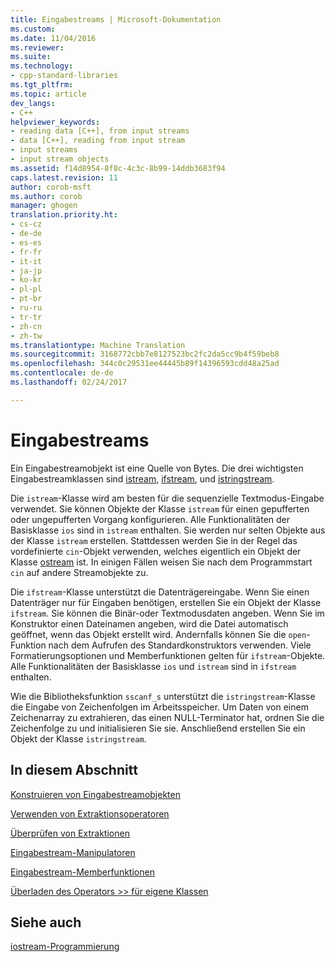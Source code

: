 ```yaml
---
title: Eingabestreams | Microsoft-Dokumentation
ms.custom: 
ms.date: 11/04/2016
ms.reviewer: 
ms.suite: 
ms.technology:
- cpp-standard-libraries
ms.tgt_pltfrm: 
ms.topic: article
dev_langs:
- C++
helpviewer_keywords:
- reading data [C++], from input streams
- data [C++], reading from input stream
- input streams
- input stream objects
ms.assetid: f14d8954-8f8c-4c3c-8b99-14ddb3683f94
caps.latest.revision: 11
author: corob-msft
ms.author: corob
manager: ghogen
translation.priority.ht:
- cs-cz
- de-de
- es-es
- fr-fr
- it-it
- ja-jp
- ko-kr
- pl-pl
- pt-br
- ru-ru
- tr-tr
- zh-cn
- zh-tw
ms.translationtype: Machine Translation
ms.sourcegitcommit: 3168772cbb7e8127523bc2fc2da5cc9b4f59beb8
ms.openlocfilehash: 344c0c29531ee44445b89f14396593cdd48a25ad
ms.contentlocale: de-de
ms.lasthandoff: 02/24/2017

---
```

# <a name="input-streams"></a>Eingabestreams
Ein Eingabestreamobjekt ist eine Quelle von Bytes. Die drei wichtigsten Eingabestreamklassen sind [istream](../standard-library/basic-istream-class.md), [ifstream](../standard-library/basic-ifstream-class.md), und [istringstream](../standard-library/basic-istringstream-class.md).  
  
 Die `istream`-Klasse wird am besten für die sequenzielle Textmodus-Eingabe verwendet. Sie können Objekte der Klasse `istream` für einen gepufferten oder ungepufferten Vorgang konfigurieren. Alle Funktionalitäten der Basisklasse `ios` sind in `istream` enthalten. Sie werden nur selten Objekte aus der Klasse `istream` erstellen. Stattdessen werden Sie in der Regel das vordefinierte `cin`-Objekt verwenden, welches eigentlich ein Objekt der Klasse [ostream](../standard-library/basic-ostream-class.md) ist. In einigen Fällen weisen Sie nach dem Programmstart `cin` auf andere Streamobjekte zu.  
  
 Die `ifstream`-Klasse unterstützt die Datenträgereingabe. Wenn Sie einen Datenträger nur für Eingaben benötigen, erstellen Sie ein Objekt der Klasse `ifstream`. Sie können die Binär-oder Textmodusdaten angeben. Wenn Sie im Konstruktor einen Dateinamen angeben, wird die Datei automatisch geöffnet, wenn das Objekt erstellt wird. Andernfalls können Sie die `open`-Funktion nach dem Aufrufen des Standardkonstruktors verwenden. Viele Formatierungsoptionen und Memberfunktionen gelten für `ifstream`-Objekte. Alle Funktionalitäten der Basisklasse `ios` und `istream` sind in `ifstream` enthalten.  
  
 Wie die Bibliotheksfunktion `sscanf_s` unterstützt die `istringstream`-Klasse die Eingabe von Zeichenfolgen im Arbeitsspeicher. Um Daten von einem Zeichenarray zu extrahieren, das einen NULL-Terminator hat, ordnen Sie die Zeichenfolge zu und initialisieren Sie sie. Anschließend erstellen Sie ein Objekt der Klasse `istringstream`.  
  
## <a name="in-this-section"></a>In diesem Abschnitt  
 [Konstruieren von Eingabestreamobjekten](../standard-library/constructing-input-stream-objects.md)  
  
 [Verwenden von Extraktionsoperatoren](../standard-library/using-extraction-operators.md)  
  
 [Überprüfen von Extraktionen](../standard-library/testing-for-extraction-errors.md)  
  
 [Eingabestream-Manipulatoren](../standard-library/input-stream-manipulators.md)  
  
 [Eingabestream-Memberfunktionen](../standard-library/input-stream-member-functions.md)  
  
 [Überladen des Operators >> für eigene Klassen](../standard-library/overloading-the-input-operator-for-your-own-classes.md)  
  
## <a name="see-also"></a>Siehe auch  
 [iostream-Programmierung](../standard-library/iostream-programming.md)


